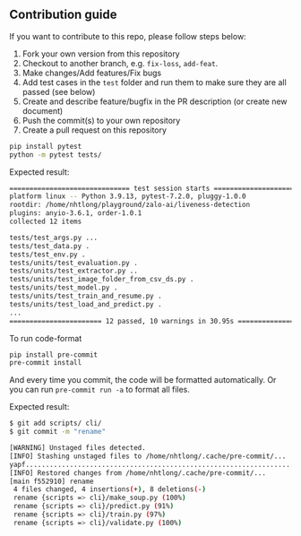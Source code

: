 ## Contribution guide

If you want to contribute to this repo, please follow steps below:

1. Fork your own version from this repository
1. Checkout to another branch, e.g. `fix-loss`, `add-feat`.
1. Make changes/Add features/Fix bugs
1. Add test cases in the `test` folder and run them to make sure they are all passed (see below)
1. Create and describe feature/bugfix in the PR description (or create new document)
1. Push the commit(s) to your own repository
1. Create a pull request on this repository

```bash
pip install pytest
python -m pytest tests/
```

Expected result:

```bash
============================== test session starts ==============================
platform linux -- Python 3.9.13, pytest-7.2.0, pluggy-1.0.0
rootdir: /home/nhtlong/playground/zalo-ai/liveness-detection
plugins: anyio-3.6.1, order-1.0.1
collected 12 items                                                                                                                                                                                    

tests/test_args.py ...                                                      [ 25%]
tests/test_data.py .                                                        [ 33%]
tests/test_env.py .                                                         [ 41%]
tests/units/test_evaluation.py .                                            [ 50%]
tests/units/test_extractor.py ..                                            [ 66%]
tests/units/test_image_folder_from_csv_ds.py .                              [ 75%]
tests/units/test_model.py .                                                 [ 83%]
tests/units/test_train_and_resume.py .                                      [ 91%]
tests/units/test_load_and_predict.py .                                      [100%]
...
======================= 12 passed, 10 warnings in 30.95s =========================
```

To run code-format

```bash
pip install pre-commit
pre-commit install
```
And every time you commit, the code will be formatted automatically. Or you can run `pre-commit run -a` to format all files.

Expected result:
```bash
$ git add scripts/ cli/
$ git commit -m "rename"         

[WARNING] Unstaged files detected.                                                               
[INFO] Stashing unstaged files to /home/nhtlong/.cache/pre-commit/...
yapf........................................................................Passed
[INFO] Restored changes from /home/nhtlong/.cache/pre-commit/...
[main f552910] rename                                                                            
 4 files changed, 4 insertions(+), 8 deletions(-)                                                
 rename {scripts => cli}/make_soup.py (100%)                                                     
 rename {scripts => cli}/predict.py (91%)                                                        
 rename {scripts => cli}/train.py (97%)                                                          
 rename {scripts => cli}/validate.py (100%)                                  
 ```